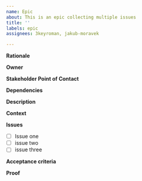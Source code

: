 ```yaml
---
name: Epic
about: This is an epic collecting multiple issues
title: ''
labels: epic
assignees: 3keyroman, jakub-moravek

---
```


**Rationale**

**Owner**

**Stakeholder Point of Contact**

**Dependencies**

**Description**

**Context**

**Issues**

- [ ]  Issue one
- [ ]  issue two
- [ ]  issue three

**Acceptance criteria**

**Proof**
